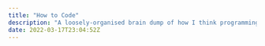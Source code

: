 ```yaml
---
title: "How to Code"
description: "A loosely-organised brain dump of how I think programming should be done."
date: 2022-03-17T23:04:52Z
---
```

